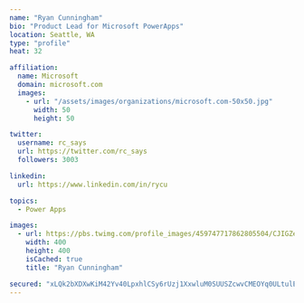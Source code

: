 ```yaml
---
name: "Ryan Cunningham"
bio: "Product Lead for Microsoft PowerApps"
location: Seattle, WA
type: "profile"
heat: 32

affiliation:
  name: Microsoft
  domain: microsoft.com
  images:
    - url: "/assets/images/organizations/microsoft.com-50x50.jpg"
      width: 50
      height: 50

twitter:
  username: rc_says
  url: https://twitter.com/rc_says
  followers: 3003

linkedin:
  url: https://www.linkedin.com/in/rycu

topics:
  - Power Apps

images:
  - url: https://pbs.twimg.com/profile_images/459747717862805504/CJIGZejd_400x400.png
    width: 400
    height: 400
    isCached: true
    title: "Ryan Cunningham"

secured: "xLQk2bXDXwKiM42Yv40LpxhlCSy6rUzj1XxwluM0SUUSZcwvCMEOYq0ULtulEkiacdePUQ4XH3z0s6I3teWu8Fj/wWpXLPlR2CbVrGVqGXCUcCgmmWIORx7MDQPzDY9XBS9NnayX1tkmma3sULvzgigCuAEc4AWdQfVGRrdD9KAKXVEtvgr4XWOtvaVuWDIJznSHUQhKkNJEYLgT5y7GEPMUdTjYtOGr/1y2gHmE5CjJlHtFHmTgsn0IV16icGibMbOdg2GvspVzaLxLgflTxtINLtniNLYt8qCFOHtJ6VnqWDSfKRKQDye7Q/5jYl/+ORNRw/qJFOTg8I8BoNNa4aYSGRuopQWSfJRAMaG4wxlzU0dYcGoG3ZNtZMviCz+TA3UNGWgEktv6gAuXFtCsPEFl10GobdVEXISs8rMK3Ww=;dEgjq/qb9425lUe4FIHpww=="
---
```


